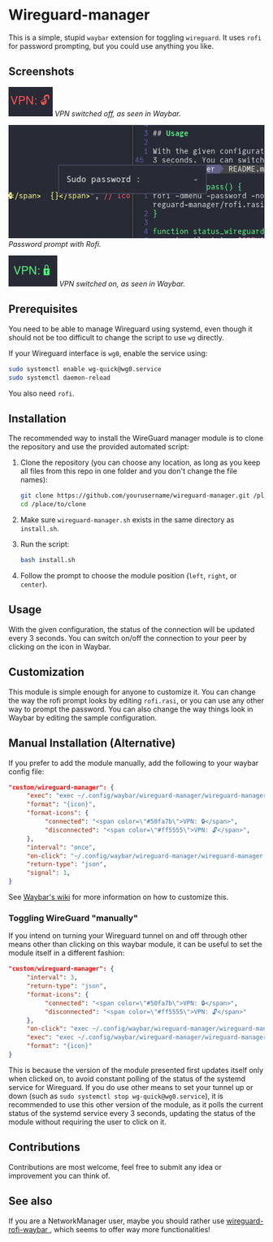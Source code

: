 # Wireguard-manager

This is a simple, stupid `waybar` extension for toggling `wireguard`. It uses
`rofi` for password prompting, but you could use anything you like.

## Screenshots

![VPN switched off](screenshots/vpn-off.png)
*VPN switched off, as seen in Waybar.*

![Password prompt](screenshots/password-prompt.png)
*Password prompt with Rofi.*

![VPN switched on](screenshots/vpn-on.png)
*VPN switched on, as seen in Waybar.*

## Prerequisites

You need to be able to manage Wireguard using systemd, even though it should
not be too difficult to change the script to use `wg` directly.

If your Wireguard interface is `wg0`, enable the service using:

```bash
sudo systemctl enable wg-quick@wg0.service
sudo systemctl daemon-reload
```

You also need `rofi`.
## Installation

The recommended way to install the WireGuard manager module is to clone the repository and use the provided automated script:

1. Clone the repository (you can choose any location, as long as you keep all files from this repo in one folder and you don't change the file names):


    ```bash
    git clone https://github.com/yourusername/wireguard-manager.git /place/to/clone
    cd /place/to/clone
    ```
2. Make sure `wireguard-manager.sh` exists in the same directory as `install.sh`.
3. Run the script:
    ```bash
    bash install.sh
    ```
4. Follow the prompt to choose the module position (`left`, `right`, or `center`).

## Usage

With the given configuration, the status of the connection will be updated every
3 seconds. You can switch on/off the connection to your peer by clicking on the
icon in Waybar.

## Customization

This module is simple enough for anyone to customize it. You can change the way
the rofi prompt looks by editing `rofi.rasi`, or you can use any other way to
prompt the password. You can also change the way things look in Waybar by
editing the sample configuration.

## Manual Installation (Alternative)

If you prefer to add the module manually, add the following to your waybar config file:

```json
"custom/wireguard-manager": {
     "exec": "exec ~/.config/waybar/wireguard-manager/wireguard-manager.sh -s",
     "format": "{icon}",
     "format-icons": {
          "connected": "<span color=\"#50fa7b\">VPN: 🔒</span>",
          "disconnected": "<span color=\"#ff5555\">VPN: 🔓</span>",
     },
     "interval": "once",
     "on-click": "~/.config/waybar/wireguard-manager/wireguard-manager.sh -t && pkill -SIGRTMIN+1 waybar",
     "return-type": "json",
     "signal": 1,
}
```

See [Waybar's wiki](https://github.com/Alexays/Waybar/wiki/Module:-Custom) for
more information on how to customize this.

### Toggling WireGuard "manually"

If you intend on turning your Wireguard tunnel on and off through other means other than clicking on this waybar module, it can be useful to set the module itself in a different fashion:

```json
"custom/wireguard-manager": {
     "interval": 3,
     "return-type": "json",
     "format-icons": {
          "connected": "<span color=\"#50fa7b\">VPN: 🔒</span>",
          "disconnected": "<span color=\"#ff5555\">VPN: 🔓</span>"
     },
     "on-click": "exec ~/.config/waybar/wireguard-manager/wireguard-manager.sh -t",
     "exec": "exec ~/.config/waybar/wireguard-manager/wireguard-manager.sh -s",
     "format": "{icon}"
}
```

This is because the version of the module presented first updates itself only when clicked on, to avoid constant polling of the status of the systemd service for Wireguard. If you do use other means to set your tunnel up or down (such as `sudo systemctl stop wg-quick@wg0.service`), it is recommended to use this other version of the module, as it polls the current status of the systemd service every 3 seconds, updating the status of the module without requiring the user to click on it.

## Contributions

Contributions are most welcome, feel free to submit any idea or improvement you
can think of.

## See also

If you are a NetworkManager user, maybe you should rather use
[wireguard-rofi-waybar ](https://github.com/HarHarLinks/wireguard-rofi-waybar), which seems to offer
way more functionalities!

